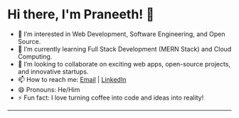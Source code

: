 # Hi there, I'm Praneeth! 👋

- 👀 I’m interested in Web Development, Software Engineering, and Open Source.
- 🌱 I’m currently learning Full Stack Development (MERN Stack) and Cloud Computing.
- 💞️ I’m looking to collaborate on exciting web apps, open-source projects, and innovative startups.
- 📫 How to reach me: [Email](mailto:praneethummadisetty@gmail.com) | [LinkedIn](https://www.linkedin.com/in/ummadisetty-praneeth)
- 😄 Pronouns: He/Him
- ⚡ Fun fact: I love turning coffee into code and ideas into reality!

---

<!---
Prani-25/Prani-25 is a ✨ special ✨ repository because its `README.md` (this file) appears on your GitHub profile.
You can click the Preview link to take a look at your changes.
--->
